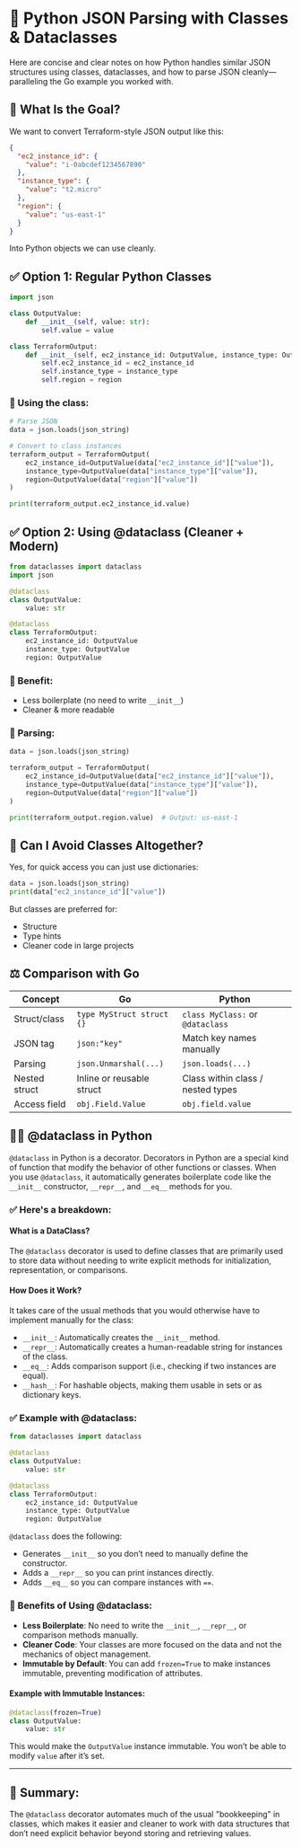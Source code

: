 
# 🐍 Python JSON Parsing with Classes & Dataclasses

Here are concise and clear notes on how Python handles similar JSON structures using classes, dataclasses, and how to parse JSON cleanly—paralleling the Go example you worked with.

## 🧱 What Is the Goal?
We want to convert Terraform-style JSON output like this:

```json
{
  "ec2_instance_id": {
    "value": "i-0abcdef1234567890"
  },
  "instance_type": {
    "value": "t2.micro"
  },
  "region": {
    "value": "us-east-1"
  }
}
```

Into Python objects we can use cleanly.

## ✅ Option 1: Regular Python Classes

```python
import json

class OutputValue:
    def __init__(self, value: str):
        self.value = value

class TerraformOutput:
    def __init__(self, ec2_instance_id: OutputValue, instance_type: OutputValue, region: OutputValue):
        self.ec2_instance_id = ec2_instance_id
        self.instance_type = instance_type
        self.region = region
```

### 🧠 Using the class:

```python
# Parse JSON
data = json.loads(json_string)

# Convert to class instances
terraform_output = TerraformOutput(
    ec2_instance_id=OutputValue(data["ec2_instance_id"]["value"]),
    instance_type=OutputValue(data["instance_type"]["value"]),
    region=OutputValue(data["region"]["value"])
)

print(terraform_output.ec2_instance_id.value)
```

## ✅ Option 2: Using @dataclass (Cleaner + Modern)

```python
from dataclasses import dataclass
import json

@dataclass
class OutputValue:
    value: str

@dataclass
class TerraformOutput:
    ec2_instance_id: OutputValue
    instance_type: OutputValue
    region: OutputValue
```

### 🧠 Benefit:
- Less boilerplate (no need to write `__init__`)
- Cleaner & more readable

### 🧪 Parsing:

```python
data = json.loads(json_string)

terraform_output = TerraformOutput(
    ec2_instance_id=OutputValue(data["ec2_instance_id"]["value"]),
    instance_type=OutputValue(data["instance_type"]["value"]),
    region=OutputValue(data["region"]["value"])
)

print(terraform_output.region.value)  # Output: us-east-1
```

## 🔁 Can I Avoid Classes Altogether?
Yes, for quick access you can just use dictionaries:

```python
data = json.loads(json_string)
print(data["ec2_instance_id"]["value"])
```

But classes are preferred for:
- Structure
- Type hints
- Cleaner code in large projects

## ⚖️ Comparison with Go

| Concept         | Go                      | Python                                     |
|----------------|-------------------------|--------------------------------------------|
| Struct/class    | `type MyStruct struct {}` | `class MyClass:` or `@dataclass`         |
| JSON tag        | ``json:"key"``          | Match key names manually                   |
| Parsing         | `json.Unmarshal(...)`    | `json.loads(...)`                          |
| Nested struct   | Inline or reusable struct | Class within class / nested types        |
| Access field    | `obj.Field.Value`        | `obj.field.value`                          |

## 🧙‍♂️ @dataclass in Python

`@dataclass` in Python is a decorator. Decorators in Python are a special kind of function that modify the behavior of other functions or classes. When you use `@dataclass`, it automatically generates boilerplate code like the `__init__` constructor, `__repr__`, and `__eq__` methods for you.

### ✅ Here's a breakdown:

#### What is a DataClass?
The `@dataclass` decorator is used to define classes that are primarily used to store data without needing to write explicit methods for initialization, representation, or comparisons.

#### How Does it Work?
It takes care of the usual methods that you would otherwise have to implement manually for the class:

- `__init__`: Automatically creates the `__init__` method.
- `__repr__`: Automatically creates a human-readable string for instances of the class.
- `__eq__`: Adds comparison support (i.e., checking if two instances are equal).
- `__hash__`: For hashable objects, making them usable in sets or as dictionary keys.

### ✅ Example with @dataclass:

```python
from dataclasses import dataclass

@dataclass
class OutputValue:
    value: str

@dataclass
class TerraformOutput:
    ec2_instance_id: OutputValue
    instance_type: OutputValue
    region: OutputValue
```

`@dataclass` does the following:
- Generates `__init__` so you don’t need to manually define the constructor.
- Adds a `__repr__` so you can print instances directly.
- Adds `__eq__` so you can compare instances with `==`.

### 🧠 Benefits of Using @dataclass:
- **Less Boilerplate**: No need to write the `__init__`, `__repr__`, or comparison methods manually.
- **Cleaner Code**: Your classes are more focused on the data and not the mechanics of object management.
- **Immutable by Default**: You can add `frozen=True` to make instances immutable, preventing modification of attributes.

#### Example with Immutable Instances:

```python
@dataclass(frozen=True)
class OutputValue:
    value: str
```

This would make the `OutputValue` instance immutable. You won’t be able to modify `value` after it’s set.

---

## 🧾 Summary:
The `@dataclass` decorator automates much of the usual "bookkeeping" in classes, which makes it easier and cleaner to work with data structures that don’t need explicit behavior beyond storing and retrieving values.
